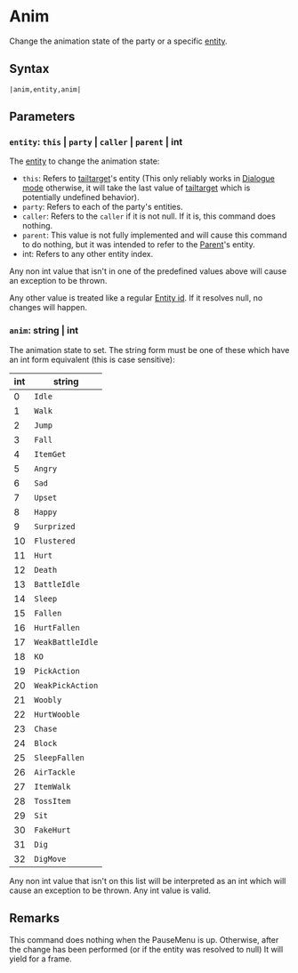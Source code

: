 # Anim

Change the animation state of the party or a specific [entity](../../../Data%20format/Entity.md).

## Syntax

````
|anim,entity,anim|
````

## Parameters

### `entity`:  `this` | `party` | `caller` | `parent` | int

The [entity](../../../Data%20format/Entity.md) to change the animation state:

* `this`: Refers to [tailtarget](../../Notable%20local%20variable/tailtarget.md)'s entity (This only reliably works in [Dialogue mode](../../Dialogue%20mode.md) otherwise, it will take the last value of [tailtarget](../../Notable%20local%20variable/tailtarget.md) which is potentially undefined behavior).
* `party`: Refers to each of the party's entities.
* `caller`: Refers to the `caller` if it is not null. If it is, this command does nothing.
* `parent`: This value is not fully implemented and will cause this command to do nothing, but it was intended to refer to the [Parent](Parent.md)'s entity.
* int: Refers to any other entity index.

Any non int value that isn't in one of the predefined values above will cause an exception to be thrown.

Any other value is treated like a regular [Entity id](../Entity%20id.md). If it resolves null, no changes will happen.

### `anim`: string | int

The animation state to set. The string form must be one of these which have an int form equivalent (this is case sensitive):

|int|string|
|---|------|
|0|`Idle`|
|1|`Walk`|
|2|`Jump`|
|3|`Fall`|
|4|`ItemGet`|
|5|`Angry`|
|6|`Sad`|
|7|`Upset`|
|8|`Happy`|
|9|`Surprized`|
|10|`Flustered`|
|11|`Hurt`|
|12|`Death`|
|13|`BattleIdle`|
|14|`Sleep`|
|15|`Fallen`|
|16|`HurtFallen`|
|17|`WeakBattleIdle`|
|18|`KO`|
|19|`PickAction`|
|20|`WeakPickAction`|
|21|`Woobly`|
|22|`HurtWooble`|
|23|`Chase`|
|24|`Block`|
|25|`SleepFallen`|
|26|`AirTackle`|
|27|`ItemWalk`|
|28|`TossItem`|
|29|`Sit`|
|30|`FakeHurt`|
|31|`Dig`|
|32|`DigMove`|

Any non int value that isn't on this list will be interpreted as an int which will cause an exception to be thrown. Any int value is valid.

## Remarks

This command does nothing when the PauseMenu is up. Otherwise, after the change has been performed (or if the entity was resolved to null) It will yield for a frame.
